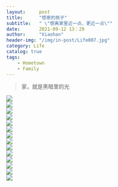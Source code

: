 ```yaml
---
layout:     post
title:      "想家的孩子"
subtitle:   " \"想离家里近一点，更近一点\""
date:       2021-09-12 13：29
author:     "Xiaohan"
header-img: "/img/in-post/Life007.jpg"
category: Life
catalog: true
tags:
    - Hometown
    - Family
---
```


> 家，就是黑暗里的光


![](https://github.com/Yangxiaohan0120/Yangxiaohan0120.github.io/blob/main/_posts/Life/pic/WechatIMG4.jpeg)
<br>
![](https://github.com/Yangxiaohan0120/Yangxiaohan0120.github.io/blob/main/_posts/Life/pic/WechatIMG5.jpeg)
<br>
![](https://github.com/Yangxiaohan0120/Yangxiaohan0120.github.io/blob/main/_posts/Life/pic/WechatIMG6.jpeg)
<br>
![](https://github.com/Yangxiaohan0120/Yangxiaohan0120.github.io/blob/main/_posts/Life/pic/WechatIMG7.jpeg)
<br>
![](https://github.com/Yangxiaohan0120/Yangxiaohan0120.github.io/blob/main/_posts/Life/pic/WechatIMG8.jpeg)
<br>
![](https://github.com/Yangxiaohan0120/Yangxiaohan0120.github.io/blob/main/_posts/Life/pic/WechatIMG9.jpeg)
<br>
![](https://github.com/Yangxiaohan0120/Yangxiaohan0120.github.io/blob/main/_posts/Life/pic/WechatIMG10.jpeg)
<br>
![](https://github.com/Yangxiaohan0120/Yangxiaohan0120.github.io/blob/main/_posts/Life/pic/WechatIMG11.jpeg)
<br>
![](https://github.com/Yangxiaohan0120/Yangxiaohan0120.github.io/blob/main/_posts/Life/pic/WechatIMG12.jpeg)
<br>
![](https://github.com/Yangxiaohan0120/Yangxiaohan0120.github.io/blob/main/_posts/Life/pic/WechatIMG13.jpeg)
<br>
![](https://github.com/Yangxiaohan0120/Yangxiaohan0120.github.io/blob/main/_posts/Life/pic/WechatIMG14.jpeg)
<br>
![](https://github.com/Yangxiaohan0120/Yangxiaohan0120.github.io/blob/main/_posts/Life/pic/WechatIMG15.jpeg)
<br>
![](https://github.com/Yangxiaohan0120/Yangxiaohan0120.github.io/blob/main/_posts/Life/pic/WechatIMG16.jpeg)
<br>
![](https://github.com/Yangxiaohan0120/Yangxiaohan0120.github.io/blob/main/_posts/Life/pic/WechatIMG17.jpeg)
<br>

